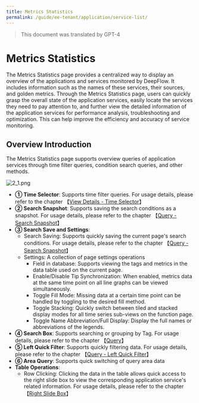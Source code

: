 ```yaml
---
title: Metrics Statistics
permalink: /guide/ee-tenant/application/service-list/
---
```


> This document was translated by GPT-4

# Metrics Statistics

The Metrics Statistics page provides a centralized way to display an overview of the applications and services monitored by DeepFlow. It includes information such as the names of these services, their sources, and golden metrics. Through the Metrics Statistics page, users can quickly grasp the overall state of the application services, easily locate the services they need to pay attention to, and further view the detailed information of the application services for performance analysis, troubleshooting and optimization. This can help improve the efficiency and accuracy of service monitoring.

## Overview Introduction

The Metrics Statistics page supports overview queries of application services through time filter queries, condition search queries, and other methods.

![2_1.png](https://yunshan-guangzhou.oss-cn-beijing.aliyuncs.com/pub/pic/20230920650a602e67679.png)

- **① Time Selector**: Supports time filter queries. For usage details, please refer to the chapter 【[View Details - Time Selector](../dashboard/use/)】
- **② Search Snapshot**: Supports saving the search conditions as a snapshot. For usage details, please refer to the chapter 【[Query - Search Snapshot](../query/history/)】
- **③ Search Save and Settings**:
  - Search Saving: Supports quickly saving the current page's search conditions. For usage details, please refer to the chapter 【[Query - Search Snapshot](../query/history/)】
  - Settings: A collection of page settings operations
    - Field in database: Supports viewing the tags and metrics in the data table used on the current page.
    - Enable/Disable Tip Synchronization: When enabled, metrics data at the same time point on all line graphs can be viewed simultaneously.
    - Toggle Fill Mode: Missing data at a certain time point can be handled by toggling to the desired fill method.
    - Toggle Stacking: Quickly switch between tiled and stacked display modes for all time series sub-views on the function page.
    - Toggle Name Abbreviation/Full Display: Display the full names or abbreviations of the legends.
- **④ Search Box**: Supports searching or grouping by Tag. For usage details, please refer to the chapter 【[Query](../query/overview/)】
- **⑤ Left Quick Filter**: Supports quickly filtering data. For usage details, please refer to the chapter 【[Query - Left Quick Filter](../query/left-quick-filter/)】
- **⑥ Area Query**: Supports quick switching of query area data
- **Table Operations**:
  - Row Clicking: Clicking the data in the table allows quick access to the right slide box to view the corresponding application service's related information. For usage details, please refer to the chapter 【[Right Slide Box](./right-sliding-box/)】
